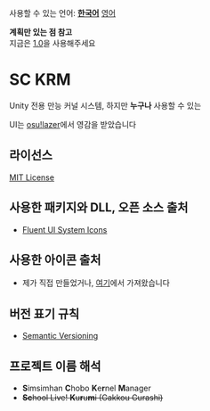 사용할 수 있는 언어: [**한국어**](README.md) [영어](README-EN.md)

**계획만 있는 점 참고**  
지금은 [1.0](https://github.com/SimsimhanChobo/SC-KRM-1.0/)을 사용해주세요

# SC KRM
Unity 전용 만능 커널 시스템, 하지만 **누구나** 사용할 수 있는

UI는 [osu!lazer](https://github.com/ppy/osu)에서 영감을 받았습니다

## 라이선스
[MIT License](https://opensource.org/licenses/MIT)

## 사용한 패키지와 DLL, 오픈 소스 출처
- [Fluent UI System Icons](https://github.com/microsoft/fluentui-system-icons)

## 사용한 아이콘 출처
- 제가 직접 만들었거나, [여기](https://github.com/microsoft/fluentui-system-icons)에서 가져왔습니다

## 버전 표기 규칙
- [Semantic Versioning](https://semver.org/)

## 프로젝트 이름 해석
* **S**imsimhan **C**hobo **K**e**r**nel **M**anager
* ~~**Sc**hool Live! **K**u**r**u**m**i (Gakkou Gurashi)~~
